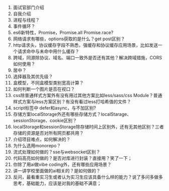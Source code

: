 1. 面试官部门介绍
2. 自我介绍
3. 进程与线程？
4. 事件循环？
5. es6新特性，Promise，Promise.all Promise.race?
6. 网络请求有哪些，options获取的是什么？get post区别？
7. http请求头，协议缓存字段不熟悉，强缓存和协议缓存应用场景，比如发送一个请求命中与未命中用什么缓存？
8. 跨域，同源除协议、域名、端口一致外是否还有其他？解决跨域措施，CORS如何使用？
9. 居中？
10. 选择器及其优先级？
11. 盒模型，不同盒模型类别宽高计算？
12. 如何判断一个图片是否在视口？
13. css除普通样式方案外有没有用过其他方案比如less/sass/css Module？普通样式方案与less方案区别？有没有看过less打哈希值的文件？
14. script标签中 defer和async，与不加区别?
15. 存储方案localStorage外还有哪些存储方式？localStarage、sessionStorage、cookie区别？
16. localStorage和sessionStorage除存储时间上区别外，还有无其他区别？三者存储的资源是否对所有网页都共用？
17. 介绍项目难点，如何解决的？
18. 为什么选用monorepo？
19. 流式处理如何做的？sse与websocket区别？
20. 代码高亮如何做的？是否对库进行封装？直接用？笑了一下；
21. 你除了用ai做vibe coding外，还有哪些应用场景？
22. 讲一讲学校里面做的ai相关的？是如何做的？
23. 反问，最看重实习生或者认为实习生应该具备什么样的能力？说了多问多做多思考，基础能力，应该是对我的基础不满意；
